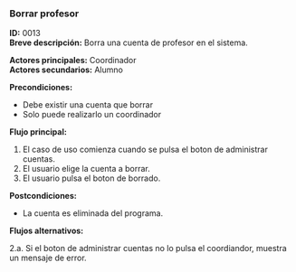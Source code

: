 ### **Borrar profesor**

**ID:** 0013 <br>
**Breve descripción:** Borra una cuenta de profesor en el sistema.

**Actores principales:** Coordinador <br>
**Actores secundarios:** Alumno

**Precondiciones:**

+ Debe existir una cuenta que borrar<br>
+ Solo puede realizarlo un coordinador<br>

**Flujo principal:**

1. El caso de uso comienza cuando se pulsa el boton de administrar cuentas.
2. El usuario elige la cuenta a borrar.
3. El usuario pulsa el boton de borrado.

**Postcondiciones:**

+ La cuenta es eliminada del programa.

**Flujos alternativos:**

2.a. Si el boton de administrar cuentas no lo pulsa el coordiandor, muestra un mensaje de error.
